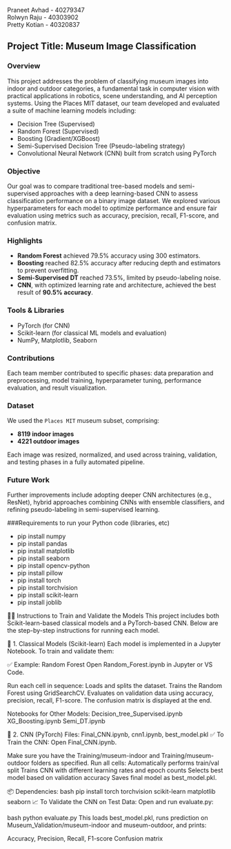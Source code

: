 Praneet Avhad - 40279347  
Rolwyn Raju - 40303902  
Pretty Kotian - 40320837



## Project Title: Museum Image Classification

### Overview
This project addresses the problem of classifying museum images into indoor and outdoor categories, a fundamental task in computer vision with practical applications in robotics, scene understanding, and AI perception systems. Using the Places MIT dataset, our team developed and evaluated a suite of machine learning models including:

- Decision Tree (Supervised)
- Random Forest (Supervised)
- Boosting (Gradient/XGBoost)
- Semi-Supervised Decision Tree (Pseudo-labeling strategy)
- Convolutional Neural Network (CNN) built from scratch using PyTorch

### Objective
Our goal was to compare traditional tree-based models and semi-supervised approaches with a deep learning-based CNN to assess classification performance on a binary image dataset. We explored various hyperparameters for each model to optimize performance and ensure fair evaluation using metrics such as accuracy, precision, recall, F1-score, and confusion matrix.

### Highlights
- **Random Forest** achieved 79.5% accuracy using 300 estimators.
- **Boosting** reached 82.5% accuracy after reducing depth and estimators to prevent overfitting.
- **Semi-Supervised DT** reached 73.5%, limited by pseudo-labeling noise.
- **CNN**, with optimized learning rate and architecture, achieved the best result of **90.5% accuracy**.

### Tools & Libraries
- PyTorch (for CNN)
- Scikit-learn (for classical ML models and evaluation)
- NumPy, Matplotlib, Seaborn

### Contributions
Each team member contributed to specific phases: data preparation and preprocessing, model training, hyperparameter tuning, performance evaluation, and result visualization.

### Dataset
We used the `Places MIT` museum subset, comprising:
- **8119 indoor images**
- **4221 outdoor images**

Each image was resized, normalized, and used across training, validation, and testing phases in a fully automated pipeline.

### Future Work
Further improvements include adopting deeper CNN architectures (e.g., ResNet), hybrid approaches combining CNNs with ensemble classifiers, and refining pseudo-labeling in semi-supervised learning.

###Requirements to run your Python code (libraries, etc)
- pip install numpy
- pip install pandas
- pip install matplotlib
- pip install seaborn
- pip install opencv-python
- pip install pillow
- pip install torch
- pip install torchvision
- pip install scikit-learn
- pip install joblib


🏋‍♂ Instructions to Train and Validate the Models
This project includes both Scikit-learn-based classical models and a PyTorch-based CNN. Below are the step-by-step instructions for running each model.

🔷 1. Classical Models (Scikit-learn)
Each model is implemented in a Jupyter Notebook. To train and validate them:

✅ Example: Random Forest
Open Random_Forest.ipynb in Jupyter or VS Code.

Run each cell in sequence:
Loads and splits the dataset.
Trains the Random Forest using GridSearchCV.
Evaluates on validation data using accuracy, precision, recall, F1-score.
The confusion matrix is displayed at the end.

Notebooks for Other Models:
Decision_tree_Supervised.ipynb
XG_Boosting.ipynb
Semi_DT.ipynb

🔷 2. CNN (PyTorch)
Files: Final_CNN.ipynb, cnn1.ipynb, best_model.pkl
✅ To Train the CNN:
Open Final_CNN.ipynb.

Make sure you have the Training/museum-indoor and Training/museum-outdoor folders as specified.
Run all cells:
Automatically performs train/val split
Trains CNN with different learning rates and epoch counts
Selects best model based on validation accuracy
Saves final model as best_model.pkl.

📦 Dependencies:
bash
pip install torch torchvision scikit-learn matplotlib seaborn
📈 To Validate the CNN on Test Data:
Open and run evaluate.py:

bash
python evaluate.py
This loads best_model.pkl, runs prediction on Museum_Validation/museum-indoor and museum-outdoor, and prints:

Accuracy, Precision, Recall, F1-score
Confusion matrix
